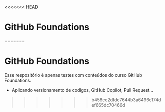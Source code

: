<<<<<<< HEAD
# GitHub Foundations 
=======
# GitHub Foundations

Esse respositório é apenas testes com conteúdos do curso GitHub Foundations.

- Aplicando versionamento de codigos, GitHub Copilot, Pull Request...
>>>>>>> b458ee2dfdc7644b3a6496c174def665dc70466d
